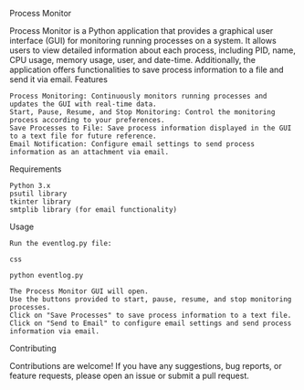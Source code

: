 Process Monitor

Process Monitor is a Python application that provides a graphical user interface (GUI) for monitoring running processes on a system. It allows users to view detailed information about each process, including PID, name, CPU usage, memory usage, user, and date-time. Additionally, the application offers functionalities to save process information to a file and send it via email.
Features

    Process Monitoring: Continuously monitors running processes and updates the GUI with real-time data.
    Start, Pause, Resume, and Stop Monitoring: Control the monitoring process according to your preferences.
    Save Processes to File: Save process information displayed in the GUI to a text file for future reference.
    Email Notification: Configure email settings to send process information as an attachment via email.

Requirements

    Python 3.x
    psutil library
    tkinter library
    smtplib library (for email functionality)



Usage

    Run the eventlog.py file:

    css

    python eventlog.py

    The Process Monitor GUI will open.
    Use the buttons provided to start, pause, resume, and stop monitoring processes.
    Click on "Save Processes" to save process information to a text file.
    Click on "Send to Email" to configure email settings and send process information via email.

Contributing

Contributions are welcome! If you have any suggestions, bug reports, or feature requests, please open an issue or submit a pull request.

